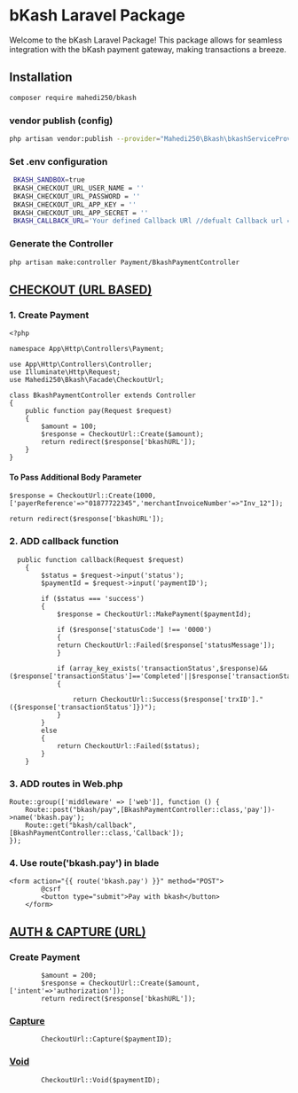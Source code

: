 # bKash Laravel Package

Welcome to the bKash Laravel Package! This package allows for seamless integration with the bKash payment gateway, making transactions a breeze.

## Installation

```bash
composer require mahedi250/bkash
```

### vendor publish (config)

```bash
php artisan vendor:publish --provider="Mahedi250\Bkash\bkashServiceProvider"
```

### Set .env configuration

```bash
 BKASH_SANDBOX=true
 BKASH_CHECKOUT_URL_USER_NAME = ''
 BKASH_CHECKOUT_URL_PASSWORD = ''
 BKASH_CHECKOUT_URL_APP_KEY = ''
 BKASH_CHECKOUT_URL_APP_SECRET = ''
 BKASH_CALLBACK_URL='Your defined Callback URl //defualt Callback url => http://127.0.0.1:8000/bkash/callback'

```

### Generate the Controller

```bash
php artisan make:controller Payment/BkashPaymentController

```

## [CHECKOUT (URL BASED)](https://developer.bka.sh/docs/checkout-url-process-overview)

### 1. Create Payment

```
<?php

namespace App\Http\Controllers\Payment;

use App\Http\Controllers\Controller;
use Illuminate\Http\Request;
use Mahedi250\Bkash\Facade\CheckoutUrl;

class BkashPaymentController extends Controller
{
    public function pay(Request $request)
    {
        $amount = 100;
        $response = CheckoutUrl::Create($amount);
        return redirect($response['bkashURL']);
    }
}

```

#### To Pass Additional Body Parameter

```
$response = CheckoutUrl::Create(1000,['payerReference'=>"01877722345",'merchantInvoiceNumber'=>"Inv_12"]);

return redirect($response['bkashURL']);

```

### 2. ADD callback function

```
  public function callback(Request $request)
    {
        $status = $request->input('status');
        $paymentId = $request->input('paymentID');

        if ($status === 'success')
        {
            $response = CheckoutUrl::MakePayment($paymentId);

            if ($response['statusCode'] !== '0000')
            {
            return CheckoutUrl::Failed($response['statusMessage']);
            }

            if (array_key_exists('transactionStatus',$response)&&($response['transactionStatus']=='Completed'||$response['transactionStatus']=='Authorized'))
            {

                return CheckoutUrl::Success($response['trxID']."({$response['transactionStatus']})");
            }
        }
        else
        {
            return CheckoutUrl::Failed($status);
        }
    }

```

### 3. ADD routes in Web.php

```
Route::group(['middleware' => ['web']], function () {
    Route::post("bkash/pay",[BkashPaymentController::class,'pay'])->name('bkash.pay');
    Route::get("bkash/callback",[BkashPaymentController::class,'Callback']);
});

```

### 4. Use route('bkash.pay') in blade

```
<form action="{{ route('bkash.pay') }}" method="POST">
        @csrf
        <button type="submit">Pay with bkash</button>
    </form>

```

## [AUTH & CAPTURE (URL)](https://developer.bka.sh/docs/auth-capture-process-overview)

### Create Payment

```
        $amount = 200;
        $response = CheckoutUrl::Create($amount,['intent'=>'authorization']);
        return redirect($response['bkashURL']);
```

### [Capture](https://developer.bka.sh/docs/auth-capture-process-overview)

```
        CheckoutUrl::Capture($paymentID);
```

### [Void](https://developer.bka.sh/docs/void)

```
        CheckoutUrl::Void($paymentID);
```
